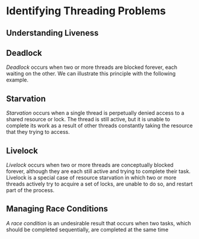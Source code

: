# Identifying Threading Problems

## Understanding Liveness

## Deadlock
_Deadlock_ occurs when two or more threads are blocked forever, each waiting on the other.
We can illustrate this principle with the following example.

## Starvation
_Starvation_ occurs when a single thread is perpetually denied access to a shared resource
or lock. The thread is still active, but it is unable to complete its work as a result of other
threads constantly taking the resource that they trying to access.

## Livelock
_Livelock_ occurs when two or more threads are conceptually blocked forever, although they
are each still active and trying to complete their task. Livelock is a special case of resource
starvation in which two or more threads actively try to acquire a set of locks, are unable to
do so, and restart part of the process.

## Managing Race Conditions
_A race condition_ is an undesirable result that occurs when two tasks, which should be
completed sequentially, are completed at the same time